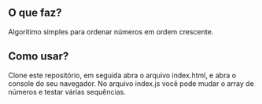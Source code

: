 <h2>O que faz?</h2>
<p>Algoritimo simples para ordenar números em ordem crescente.</p>

<h2>Como usar?</h2>
<p>Clone este repositório, em seguida abra o arquivo index.html, e abra o console do seu navegador. No arquivo index.js você pode mudar o array de números e testar várias sequências.</p>
